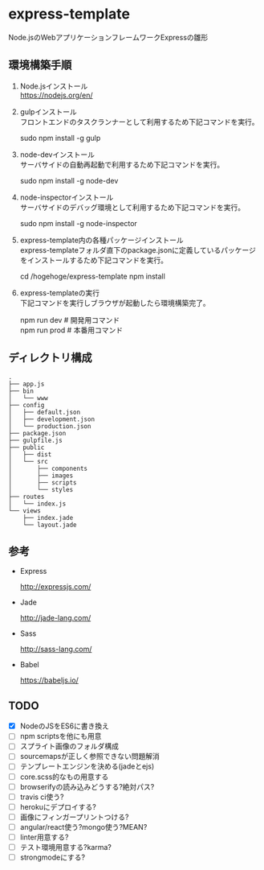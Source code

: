# express-template
Node.jsのWebアプリケーションフレームワークExpressの雛形

## 環境構築手順

1. Node.jsインストール  
  https://nodejs.org/en/

2. gulpインストール  
  フロントエンドのタスクランナーとして利用するため下記コマンドを実行。  


    sudo npm install -g gulp

3. node-devインストール  
  サーバサイドの自動再起動で利用するため下記コマンドを実行。  


    sudo npm install -g node-dev

4. node-inspectorインストール  
  サーバサイドのデバッグ環境として利用するため下記コマンドを実行。  


    sudo npm install -g node-inspector

5. express-template内の各種パッケージインストール  
  express-templateフォルダ直下のpackage.jsonに定義しているパッケージをインストールするため下記コマンドを実行。  


    cd /hogehoge/express-template
    npm install

6. express-templateの実行  
  下記コマンドを実行しブラウザが起動したら環境構築完了。  


    npm run dev  # 開発用コマンド  
    npm run prod # 本番用コマンド

## ディレクトリ構成

    .
    ├── app.js
    ├── bin
    │   └── www
    ├── config
    │   ├── default.json
    │   ├── development.json
    │   └── production.json
    ├── package.json
    ├── gulpfile.js
    ├── public
    │   ├── dist
    │   └── src
    │       ├── components
    │       ├── images
    │       ├── scripts
    │       └── styles
    ├── routes
    │   └── index.js
    └── views
        ├── index.jade
        └── layout.jade


## 参考
- Express

  http://expressjs.com/
- Jade

  http://jade-lang.com/

- Sass

  http://sass-lang.com/

- Babel

  https://babeljs.io/

## TODO
- [x] NodeのJSをES6に書き換え
- [ ] npm scriptsを他にも用意
- [ ] スプライト画像のフォルダ構成
- [ ] sourcemapsが正しく参照できない問題解消
- [ ] テンプレートエンジンを決める(jadeとejs)
- [ ] core.scss的なもの用意する
- [ ] browserifyの読み込みどうする?絶対パス?
- [ ] travis ci使う?
- [ ] herokuにデプロイする?
- [ ] 画像にフィンガープリントつける?
- [ ] angular/react使う?mongo使う?MEAN?
- [ ] linter用意する?
- [ ] テスト環境用意する?karma?
- [ ] strongmodeにする?
